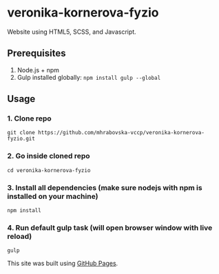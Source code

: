 # veronika-kornerova-fyzio

Website using HTML5, SCSS, and Javascript.

## Prerequisites

1. Node.js + npm
2. Gulp installed globally: `npm install gulp --global`

## Usage

### 1. Clone repo

```
git clone https://github.com/mhrabovska-vccp/veronika-kornerova-fyzio.git
```

### 2. Go inside cloned repo

```
cd veronika-kornerova-fyzio
```

### 3. Install all dependencies (make sure nodejs with npm is installed on your machine)

```
npm install
```

### 4. Run default gulp task (will open browser window with live reload)

```
gulp
```

This site was built using [GitHub Pages](https://mhrabovska-vccp.github.io/veronika-kornerova-fyzio).

